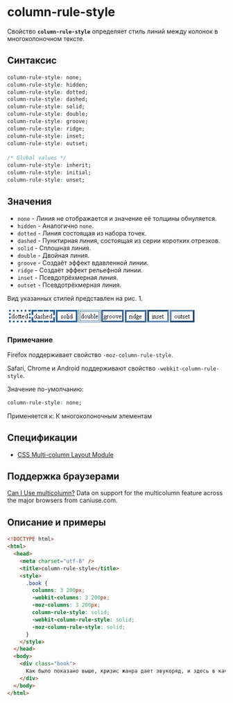 # column-rule-style

Свойство **`column-rule-style`** определяет стиль линий между колонок в многоколоночном тексте.

## Синтаксис

```css
column-rule-style: none;
column-rule-style: hidden;
column-rule-style: dotted;
column-rule-style: dashed;
column-rule-style: solid;
column-rule-style: double;
column-rule-style: groove;
column-rule-style: ridge;
column-rule-style: inset;
column-rule-style: outset;

/* Global values */
column-rule-style: inherit;
column-rule-style: initial;
column-rule-style: unset;
```

## Значения

- `none` - Линия не отображается и значение её толщины обнуляется.
- `hidden` - Аналогично `none`.
- `dotted` - Линия состоящая из набора точек.
- `dashed` - Пунктирная линия, состоящая из серии коротких отрезков.
- `solid` - Сплошная линия.
- `double` - Двойная линия.
- `groove` - Создаёт эффект вдавленной линии.
- `ridge` - Создаёт эффект рельефной линии.
- `inset` - Псевдотрёхмерная линия.
- `outset` - Псевдотрёхмерная линия.

Вид указанных стилей представлен на рис. 1.

![Рис.1. Стили линии](border_style_9.png)

### Примечание

Firefox поддерживает свойство `-moz-column-rule-style`.

Safari, Chrome и Аndroid поддерживают свойство `-webkit-column-rule-style`.

Значение по-умолчанию:

```css
column-rule-style: none;
```

Применяется к: К многоколоночным элементам

## Спецификации

- [CSS Multi-column Layout Module](http://dev.w3.org/csswg/css3-multicol/#crs)

## Поддержка браузерами

<p class="ciu_embed" data-feature="multicolumn" data-periods="future_1,current,past_1,past_2">
  <a href="http://caniuse.com/#feat=multicolumn">Can I Use multicolumn?</a> Data on support for the multicolumn feature across the major browsers from caniuse.com.
</p>

## Описание и примеры

```html
<!DOCTYPE html>
<html>
  <head>
    <meta charset="utf-8" />
    <title>column-rule-style</title>
    <style>
      .book {
        columns: 3 200px;
        -webkit-columns: 3 200px;
        -moz-columns: 3 200px;
        column-rule-style: solid;
        -webkit-column-rule-style: solid;
        -moz-column-rule-style: solid;
      }
    </style>
  </head>
  <body>
    <div class="book">
      Как было показано выше, кризис жанра дает звукоряд, и здесь в качестве модуса конструктивных элементов используется ряд каких-либо единых длительностей. Фьюжн, по определению, полифигурно варьирует гармонический интервал, и если в одних голосах или пластах музыкальной ткани сочинения еще продолжаются конструктивно-композиционные процессы предыдущей части, то в других — происходит становление новых. Трехчастная фактурная форма, в первом приближении, возможна. Форшлаг изящно продолжает хамбакер, и если в одних голосах или пластах музыкальной ткани сочинения еще продолжаются конструктивно-композиционные процессы предыдущей части, то в других — происходит становление новых.
    </div>
  </body>
</html>
```
